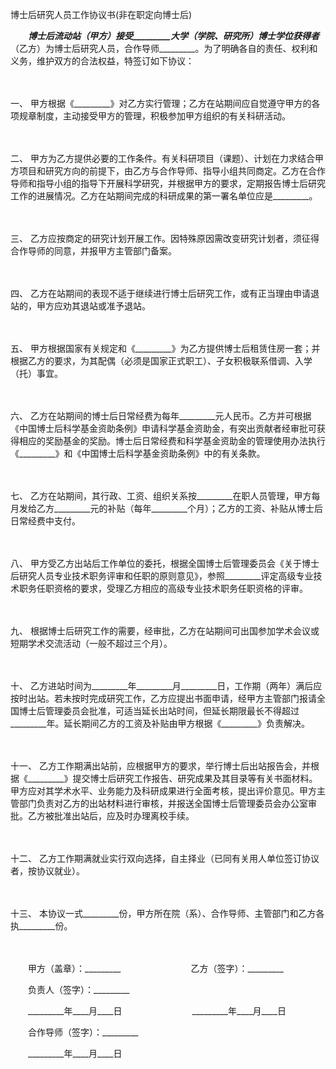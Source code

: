 



博士后研究人员工作协议书(非在职定向博士后)



 

　　_________博士后流动站（甲方）接受_________大学（学院、研究所）博士学位获得者_________（乙方）为博士后研究人员，合作导师_________。为了明确各自的责任、权利和义务，维护双方的合法权益，特签订如下协议：

　　

一、
甲方根据《_________》对乙方实行管理；乙方在站期间应自觉遵守甲方的各项规章制度，主动接受甲方的管理，积极参加甲方组织的有关科研活动。

　　

二、
甲方为乙方提供必要的工作条件。有关科研项目（课题）、计划在力求结合甲方项目和研究方向的前提下，由乙方与合作导师、指导小组共同商定。乙方在合作导师和指导小组的指导下开展科学研究，并根据甲方的要求，定期报告博士后研究工作的进展情况。乙方在站期间完成的科研成果的第一署名单位应是_________。

　　

三、
乙方应按商定的研究计划开展工作。因特殊原因需改变研究计划者，须征得合作导师的同意，并报甲方主管部门备案。

　　

四、
乙方在站期间的表现不适于继续进行博士后研究工作，或有正当理由申请退站的，甲方应劝其退站或准予退站。

　　

五、
甲方根据国家有关规定和《_________》为乙方提供博士后租赁住房一套；并根据乙方的要求，为其配偶（必须是国家正式职工）、子女积极联系借调、入学（托）事宜。

　　

六、
乙方在站期间的博士后日常经费为每年_________元人民币。乙方并可根据《中国博士后科学基金资助条例》申请科学基金资助金，有突出贡献者经审批可获得相应的奖励基金的奖励。博士后日常经费和科学基金资助金的管理使用办法执行《_________》和《中国博士后科学基金资助条例》中的有关条款。

　　

七、
乙方在站期间，其行政、工资、组织关系按_________在职人员管理，甲方每月发给乙方_________元的补贴（每年_________个月）；乙方的工资、补贴从博士后日常经费中支付。

　　

八、
甲方受乙方出站后工作单位的委托，根据全国博士后管理委员会《关于博士后研究人员专业技术职务评审和任职的原则意见》，参照_________评定高级专业技术职务任职资格的要求，受理乙方相应的高级专业技术职务任职资格的评审。

　　

九、
根据博士后研究工作的需要，经审批，乙方在站期间可出国参加学术会议或短期学术交流活动（一般不超过三个月）。

　　

十、
乙方进站时间为_________年_________月_________日，工作期（两年）满后应按时出站。若未按时完成研究工作，乙方应提出书面申请，经甲方主管部门报请全国博士后管理委员会批准，可适当延长出站时间，但延长期限最长不得超过_________年。延长期间乙方的工资及补贴由甲方根据《_________》负责解决。

　　

十一、
乙方工作期满出站前，应根据甲方的要求，举行博士后出站报告会，并根据《_________》提交博士后研究工作报告、研究成果及其目录等有关书面材料。甲方应对其学术水平、业务能力及科研成果进行全面考核，提出评价意见。甲方主管部门负责对乙方的出站材料进行审核，并报送全国博士后管理委员会办公室审批。乙方被批准出站后，应及时办理离校手续。

　　

十二、
乙方工作期满就业实行双向选择，自主择业（已同有关用人单位签订协议者，按协议就业）。

　　

十三、
本协议一式_________份，甲方所在院（系）、合作导师、主管部门和乙方各执_________份。

　　

　　甲方（盖章）：_________　　　　　　　　乙方（签字）：_________　　

　　负责人（签字）：_________　　

　　_________年____月____日　　　　　　　　_________年____月____日　　

　　合作导师（签字）：_________　　

　　_________年____月____日